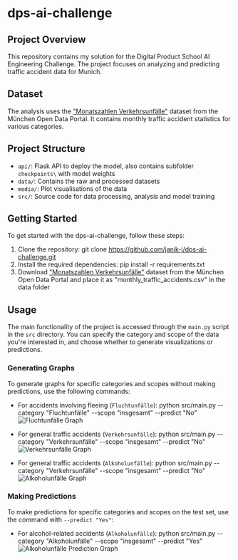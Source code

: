 # dps-ai-challenge
## Project Overview
This repository contains my solution for the Digital Product School AI Engineering Challenge. The project focuses on analyzing and predicting traffic accident data for Munich.
## Dataset
The analysis uses the ["Monatszahlen Verkehrsunfälle"](https://opendata.muenchen.de/dataset/monatszahlen-verkehrsunfaelle/resource/40094bd6-f82d-4979-949b-26c8dc00b9a7) dataset from the München Open Data Portal. It contains monthly traffic accident statistics for various categories.

## Project Structure
- `api/`: Flask API to deploy the model, also contains subfolder `checkpoints\` with model weights
- `data/`: Contains the raw and processed datasets
- `media/`: Plot visualisations of the data
- `src/`: Source code for data processing, analysis and model training


## Getting Started
To get started with the dps-ai-challenge, follow these steps:

1. Clone the repository: git clone https://github.com/janik-j/dps-ai-challenge.git
2. Install the required dependencies: pip install -r requirements.txt
3. Download ["Monatszahlen Verkehrsunfälle"](https://opendata.muenchen.de/dataset/monatszahlen-verkehrsunfaelle/resource/40094bd6-f82d-4979-949b-26c8dc00b9a7) dataset from the München Open Data Portal and place it as "monthly_traffic_accidents.csv" in the data folder

## Usage
The main functionality of the project is accessed through the `main.py` script in the `src` directory. You can specify the category and scope of the data you're interested in, and choose whether to generate visualizations or predictions.

### Generating Graphs
To generate graphs for specific categories and scopes without making predictions, use the following commands:

- For accidents involving fleeing (`Fluchtunfälle`):
python src/main.py --category "Fluchtunfälle" --scope "insgesamt" --predict "No"
![Fluchtunfälle Graph](media/Fluchtunfälle_2000-01_2024-01.png)

- For general traffic accidents (`Verkehrsunfälle`):
python src/main.py --category "Verkehrsunfälle" --scope "insgesamt" --predict "No"
![Verkehrsunfälle Graph](media/Verkehrsunfälle_2000-01_2024-01.png)

- For general traffic accidents (`Alkoholunfälle`):
python src/main.py --category "Verkehrsunfälle" --scope "insgesamt" --predict "No"
![Alkoholunfälle Graph](media/Alkoholunfälle_2000-01_2024-01.png)

### Making Predictions
To make predictions for specific categories and scopes on the test set, use the command with `--predict "Yes"`:

- For alcohol-related accidents (`Alkoholunfälle`):
python src/main.py --category "Alkoholunfälle" --scope "insgesamt" --predict "Yes"
![Alkoholunfälle Prediction Graph](media/Alkoholunfälle_2021-01_2023-01_prediction.png)
